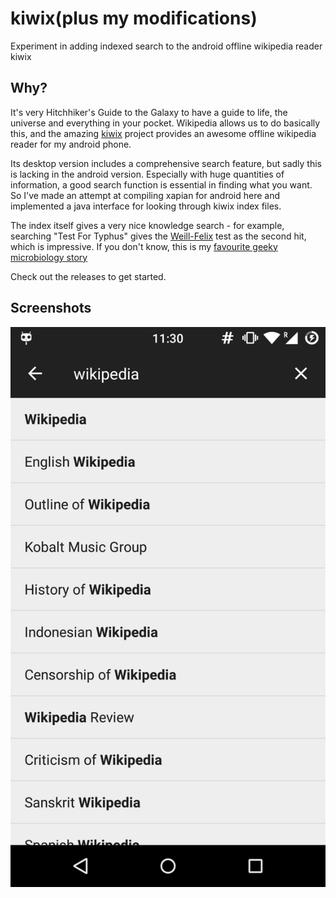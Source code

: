 # kiwix(plus my modifications)
Experiment in adding indexed search to the android offline wikipedia reader kiwix

## Why?
It's very Hitchhiker's Guide to the Galaxy to have a guide to life, the universe and everything in your pocket. Wikipedia allows us to do basically this, and the amazing [kiwix](http://kiwix.org/) project provides an awesome offline wikipedia reader for my android phone.

Its desktop version includes a comprehensive search feature, but sadly this is lacking in the android version. Especially with huge quantities of information, a good search function is essential in finding what you want. So I've made an attempt at compiling xapian for android here and implemented a java interface for looking through kiwix index files.

The index itself gives a very nice knowledge search - for example, searching "Test For Typhus" gives the [Weill-Felix](https://en.wikipedia.org/wiki/Weil%E2%80%93Felix_test) test as the second hit, which is impressive. If you don't know, this is my [favourite geeky microbiology story](https://en.wikipedia.org/wiki/Proteus_OX19#History)

Check out the releases to get started.

## Screenshots
![Screenshot of improved search results](/screens/screen1.png)
